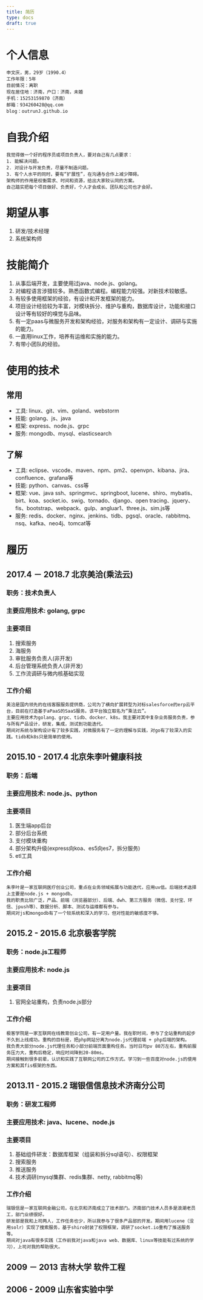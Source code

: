 ```yaml
---
title: 简历
type: docs
draft: true
---
```


# 个人信息
    申文庆，男，29岁（1990.4）
    工作年限：5年
    目前情况：离职
    现在居住地：济南，户口：济南，未婚
    手机：15253159870（济南）
    邮箱：934260428@qq.com
    blog：outrunJ.github.io


# 自我介绍
    我觉得做一个好的程序员或项目负责人，要对自己有几点要求：
    1. 能解决问题。
    2. 对设计与开发负责，尽量不制造问题。
    3. 有个人水平的同时，要有“扩展性”，在沟通与合作上减少障碍。
    架构师的作用是权衡需求、时间和资源，给出大家较认同的方案。
    自己踏实把每个项目做好、负责好，个人才会成长、团队和公司也才会好。


# 期望从事
1. 研发/技术经理
2. 系统架构师


# 技能简介
1. 从事后端开发，主要使用过java、node.js、golang。
2. 对编程语言涉猎较多。熟悉函数式编程。编程能力较强。对新技术较敏感。
3. 有较多使用框架的经验，有设计和开发框架的能力。
4. 项目设计经验较为丰富，对模块拆分、维护与重构，数据库设计，功能和接口设计等有较好的嗅觉与品味。
5. 有一定paas与微服务开发和架构经验，对服务和架构有一定设计、调研与实施的能力。
6. 一直用linux工作，培养有运维和实施的能力。
7. 有带小团队的经验。


# 使用的技术
## 常用
* 工具: linux、git、vim、goland、webstorm
* 技能: golang、js、java
* 框架: express、node.js、grpc
* 服务: mongodb、mysql、elasticsearch

## 了解
* 工具: eclipse、vscode、maven、npm、pm2、openvpn、kibana、jira、confluence、grafana等
* 技能: python、canvas、css等
* 框架: vue、java ssh、springmvc、springboot, lucene、shiro、mybatis、birt、koa、socket.io、swig、tornado、django、open tracing、jquery、fis、bootstrap、webpack、gulp、angluar1、three.js、sim.js等
* 服务: redis、docker、nginx、jenkins、tidb、pgsql、oracle、rabbitmq、nsq、kafka、neo4j、tomcat等


# 履历
## 2017.4 － 2018.7 北京美洽(乘法云)
### 职务：技术负责人
### 主要应用技术: golang, grpc
### 主要项目
1. 搜索服务
2. 海服务
3. 审批服务负责人(非开发)
4. 后台管理系统负责人(非开发)
5. 工作流调研与微内核基础实现

### 工作介绍
    美洽是国内领先的在线客服服务提供商，公司为了横向扩展转型为对标salesforce的erp云平台，目前在打造基于aPaaS的SaaS服务。该平台独立取名为“乘法云”。
    主要应用技术为golang、grpc、tidb、docker、k8s。我主要对其中复杂业务服务负责，参与所有产品设计，研发，集成，测试到功能迭代。
    期间对系统与架构设计有了较多实践，对微服务有了一定的理解与实践，对go有了较深入的实践。tidb和k8s只是简单的使用。

## 2015.10 - 2017.4 北京朱李叶健康科技
### 职务：后端
### 主要应用技术: node.js、python
### 主要项目
1. 医生端app后台
2. 部分后台系统
3. 支付模块重构
4. 部分架构升级(express向koa、es5向es7，拆分服务)
5. etl工具

### 工作介绍
    朱李叶是一家互联网医疗创业公司，重点在业务领域拓展与功能迭代，应用uv低。后端技术选择上主要是node.js + mongodb。
    我的职责比较广泛，产品、前端（浏览器部分）、后端、dwh、第三方服务（微信、支付宝、环信、jpush等）、数据分析、脚本、测试与运维都有参与。
    期间对js和mongodb有了一个较系统和深入的学习，但对性能的敏感度不够。

## 2015.2 - 2015.6 北京极客学院
### 职务：node.js工程师
### 主要应用技术: node.js
### 主要项目
1. 官网全站重构，负责node.js部分

### 工作介绍
    极客学院是一家互联网在线教育创业公司，有一定用户量。我在职时间，参与了全站重构的起步不久到上线成功。重构的目标是，把php网站分离为node.js代理前端 + php后端的架构。
    我负责大部分node.js代理任务和小部分前端页面重构任务。当时日均pv 80万左右，重构前服务压力大，重构后稳定，响应时间降到20-80ms。
    期间接触到很多前辈，认识和实践了互联网公司的工作方式。学习到一些百度对node.js的使用方案和其fis框架的东西。

## 2013.11 - 2015.2 瑞银信信息技术济南分公司
### 职务：研发工程师
### 主要应用技术: java、lucene、node.js
### 主要项目
1. 基础组件研发：数据库框架（组装和拆分sql语句）、权限框架
2. 搜索服务
3. 推送服务
4. 技术调研(mysql集群、redis集群、netty, rabbitmq等)

### 工作介绍
    瑞银信是一家互联网金融公司，在北京和济南成立了技术部门。济南部门技术人员多是浪潮老员工，部门业绩很好。
    研发部是我和上司两人，工作任务也少，所以我参与了很多产品部的开发。期间用lucene（没用solr）实现了搜索服务，基于shiro封装了权限框架，调研了socket.io重构了推送服务等。
    期间对java有很多实践（工作前我对java和java web、数据库、linux等技能有过系统的学习），上司对我的帮助很大。


## 2009 － 2013 吉林大学 软件工程


## 2006 - 2009 山东省实验中学
